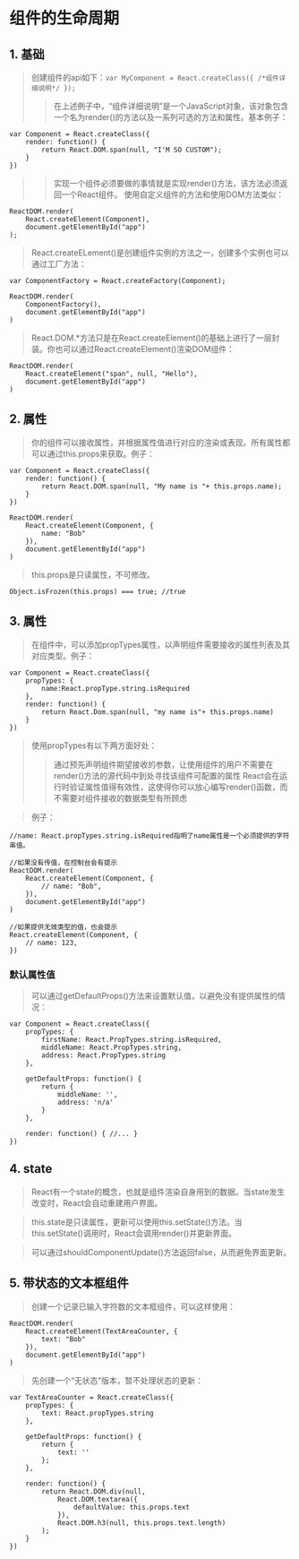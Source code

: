 # 组件的生命周期
## 1. 基础
> 创建组件的api如下：`var MyComponent = React.createClass({ /*组件详细说明*/ });`
>> 在上述例子中，“组件详细说明”是一个JavaScript对象，该对象包含一个名为render()的方法以及一系列可选的方法和属性。基本例子：

```
var Component = React.createClass({
    render: function() {
        return React.DOM.span(null, "I'M SO CUSTOM");
    }
})
```
>> 实现一个组件必须要做的事情就是实现render()方法，该方法必须返回一个React组件。
>> 使用自定义组件的方法和使用DOM方法类似：

```
ReactDOM.render(
    React.createElement(Component),
    document.getElementById("app")
);
```
> React.createELement()是创建组件实例的方法之一，创建多个实例也可以通过工厂方法：

```
var ComponentFactory = React.createFactory(Component);

ReactDOM.render(
    ComponentFactory(),
    document.getElementById("app")
)
```

> React.DOM.*方法只是在React.createElement()的基础上进行了一层封装。你也可以通过React.createElement()渲染DOM组件：

```
ReactDOM.render(
    React.createElement("span", null, "Hello"),
    document.getElementById("app")
)
```

## 2. 属性
> 你的组件可以接收属性，并根据属性值进行对应的渲染或表现。所有属性都可以通过this.props来获取。例子：
```
var Component = React.createClass({
    render: function() {
        return React.DOM.span(null, "My name is "+ this.props.name);
    }
})

ReactDOM.render(
    React.createElement(Component, {
        name: "Bob"
    }),
    document.getElementById("app")
)
```

> this.props是只读属性，不可修改。
```
Object.isFrozen(this.props) === true; //true
```

## 3. 属性
> 在组件中，可以添加propTypes属性，以声明组件需要接收的属性列表及其对应类型。例子：
```
var Component = React.createClass({
    propTypes: {
        name:React.propType.string.isRequired
    },
    render: function() {
        return React.Dom.span(null, "my name is"+ this.props.name)
    }
})
```
> 使用propTypes有以下两方面好处：
>> 通过预先声明组件期望接收的参数，让使用组件的用户不需要在render()方法的源代码中到处寻找该组件可配置的属性
>> React会在运行时验证属性值得有效性，这使得你可以放心编写render()函数，而不需要对组件接收的数据类型有所顾虑

> 例子：
```
//name: React.propTypes.string.isRequired指明了name属性是一个必须提供的字符串值。

//如果没有传值，在控制台会有提示
ReactDOM.render(
    React.createElement(Component, {
        // name: "Bob",
    }),
    document.getElementById("app")
)

//如果提供无效类型的值，也会提示
React.createElement(Component, {
    // name: 123,
})
```

### 默认属性值
> 可以通过getDefaultProps()方法来设置默认值，以避免没有提供属性的情况：
```
var Component = React.createClass({
    propTypes: {
        firstName: React.PropTypes.string.isRequired,
        middleName: React.PropTypes.string,
        address: React.PropTypes.string
    },

    getDefaultProps: function() {
        return {
            middleName: '',
            address: 'n/a'
        }
    },

    render: function() { //... }
})
```

## 4. state
> React有一个state的概念，也就是组件渲染自身用到的数据。当state发生改变时，React会自动重建用户界面。

> this.state是只读属性，更新可以使用this.setState()方法。当this.setState()调用时，React会调用render()并更新界面。

> 可以通过shouldComponentUpdate()方法返回false，从而避免界面更新。

## 5. 带状态的文本框组件
> 创建一个记录已输入字符数的文本框组件，可以这样使用：
```
ReactDOM.render(
    React.createElement(TextAreaCounter, {
        text: "Bob"
    }),
    document.getElementById("app")
)
```

> 先创建一个“无状态”版本，暂不处理状态的更新：
```
var TextAreaCounter = React.createClass({
    propTypes: {
        text: React.propTypes.string
    },

    getDefaultProps: function() {
        return {
            text: ''
        };
    },

    render: function() {
        return React.DOM.div(null,
            React.DOM.textarea({
                defaultValue: this.props.text
            }),
            React.DOM.h3(null, this.props.text.length)    
        );
    }
})
```
